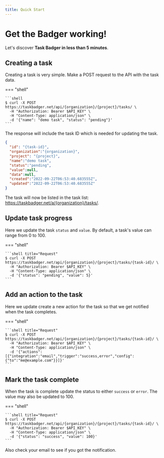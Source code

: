 ```yaml
---
title: Quick Start
---
```

# Get the Badger working!

Let's discover **Task Badger in less than 5 minutes**.

## Creating a task

Creating a task is very simple. Make a POST request to the API with the task
data.

=== "shell"

    ```shell
    $ curl -X POST https://taskbadger.net/api/{organization}/{project}/tasks/ \
      -H "Authorization: Bearer $API_KEY" \
      -H "Content-Type: application/json" \
      -d '{"name": "demo task", "status": "pending"}'
    ```

The response will include the task ID which is needed for updating the task.

```json title="Response"
{
  "id": "{task-id}",
  "organization":"{organization}",
  "project": "{project}",
  "name":"demo task",
  "status":"pending",
  "value":null,
  "data":null,
  "created":"2022-09-22T06:53:40.683555Z",
  "updated":"2022-09-22T06:53:40.683555Z"
}
```

The task will now be listed in the task list: https://taskbadger.net/a/{organization}/tasks/.

## Update task progress

Here we update the task `status` and `value`. By default, a task's value can range from
0 to 100.

=== "shell"
    
    ```shell title="Request"
    $ curl -X POST https://taskbadger.net/api/{organization}/{project}/tasks/{task-id}/ \
      -H "Authorization: Bearer $API_KEY" \
      -H "Content-Type: application/json" \
      -d '{"status": "pending", "value": 5}'
    ```

## Add an action to the task

Here we update create a new action for the task so that we get notified when the task completes.

=== "shell"
    
    ```shell title="Request"
    $ curl -X POST https://taskbadger.net/api/{organization}/{project}/tasks/{task-id}/ \
      -H "Authorization: Bearer $API_KEY" \
      -H "Content-Type: application/json" \
      -d '{"actions":[{"integration":"email","trigger":"success,error","config":{"to":"me@example.com"}}]}'
    ```

## Mark the task complete

When the task is complete update the status to either `success` or `error`.
The value may also be updated to 100.

=== "shell"

    ```shell title="Request"
    $ curl -X POST https://taskbadger.net/api/{organization}/{project}/tasks/{task-id}/ \
      -H "Authorization: Bearer $API_KEY" \
      -H "Content-Type: application/json" \
      -d '{"status": "success", "value": 100}'
    ```
Also check your email to see if you got the notification.
